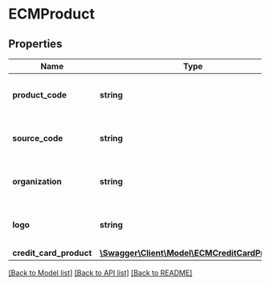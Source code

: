 # ECMProduct

## Properties
Name | Type | Description | Notes
------------ | ------------- | ------------- | -------------
**product_code** | **string** | A unique code that identifies the product. | 
**source_code** | **string** | A source code to identify the product | 
**organization** | **string** | Card issuing organization name | 
**logo** | **string** | Product logo to identify the product | 
**credit_card_product** | [**\Swagger\Client\Model\ECMCreditCardProduct**](ECMCreditCardProduct.md) |  | [optional] 

[[Back to Model list]](../../README.md#documentation-for-models) [[Back to API list]](../../README.md#documentation-for-api-endpoints) [[Back to README]](../../README.md)

